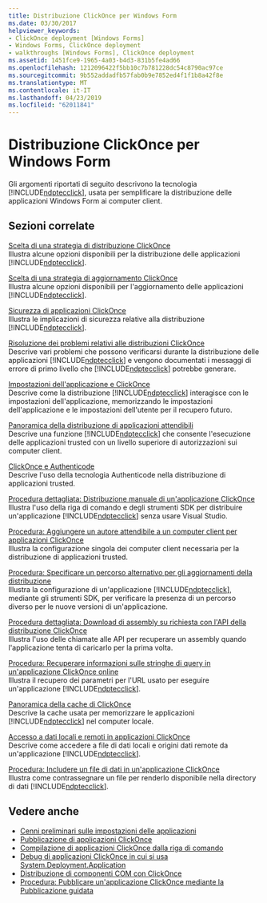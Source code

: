 ```yaml
---
title: Distribuzione ClickOnce per Windows Form
ms.date: 03/30/2017
helpviewer_keywords:
- ClickOnce deployment [Windows Forms]
- Windows Forms, ClickOnce deployment
- walkthroughs [Windows Forms], ClickOnce deployment
ms.assetid: 1451fce9-1965-4a03-b4d3-831b5fe4ad66
ms.openlocfilehash: 1212096422f5bb10c7b781228dc54c8790ac97ce
ms.sourcegitcommit: 9b552addadfb57fab0b9e7852ed4f1f1b8a42f8e
ms.translationtype: MT
ms.contentlocale: it-IT
ms.lasthandoff: 04/23/2019
ms.locfileid: "62011841"
---
```

# <a name="clickonce-deployment-for-windows-forms"></a>Distribuzione ClickOnce per Windows Form
Gli argomenti riportati di seguito descrivono la tecnologia [!INCLUDE[ndptecclick](../../../includes/ndptecclick-md.md)], usata per semplificare la distribuzione delle applicazioni Windows Form ai computer client.  
  
## <a name="related-sections"></a>Sezioni correlate  
 [Scelta di una strategia di distribuzione ClickOnce](/visualstudio/deployment/choosing-a-clickonce-deployment-strategy)  
 Illustra alcune opzioni disponibili per la distribuzione delle applicazioni [!INCLUDE[ndptecclick](../../../includes/ndptecclick-md.md)].  
  
 [Scelta di una strategia di aggiornamento ClickOnce](/visualstudio/deployment/choosing-a-clickonce-update-strategy)  
 Illustra alcune opzioni disponibili per l'aggiornamento delle applicazioni [!INCLUDE[ndptecclick](../../../includes/ndptecclick-md.md)].  
  
 [Sicurezza di applicazioni ClickOnce](/visualstudio/deployment/securing-clickonce-applications)  
 Illustra le implicazioni di sicurezza relative alla distribuzione [!INCLUDE[ndptecclick](../../../includes/ndptecclick-md.md)].  
  
 [Risoluzione dei problemi relativi alle distribuzioni ClickOnce](/visualstudio/deployment/troubleshooting-clickonce-deployments)  
 Descrive  vari problemi che possono verificarsi durante la distribuzione delle applicazioni [!INCLUDE[ndptecclick](../../../includes/ndptecclick-md.md)] e vengono documentati i messaggi di errore di primo livello che [!INCLUDE[ndptecclick](../../../includes/ndptecclick-md.md)] potrebbe generare.  
  
 [Impostazioni dell'applicazione e ClickOnce](/visualstudio/deployment/clickonce-and-application-settings)  
 Descrive come la distribuzione [!INCLUDE[ndptecclick](../../../includes/ndptecclick-md.md)] interagisce con le impostazioni dell'applicazione, memorizzando le impostazioni dell'applicazione e le impostazioni dell'utente per il recupero futuro.  
  
 [Panoramica della distribuzione di applicazioni attendibili](/visualstudio/deployment/trusted-application-deployment-overview)  
 Descrive una funzione [!INCLUDE[ndptecclick](../../../includes/ndptecclick-md.md)] che consente l'esecuzione delle applicazioni trusted con un livello superiore di autorizzazioni sui computer client.  
  
 [ClickOnce e Authenticode](/visualstudio/deployment/clickonce-and-authenticode)  
 Descrive l'uso della tecnologia Authenticode nella distribuzione di applicazioni trusted.  
  
 [Procedura dettagliata: Distribuzione manuale di un'applicazione ClickOnce](/visualstudio/deployment/walkthrough-manually-deploying-a-clickonce-application)  
 Illustra l'uso della riga di comando e degli strumenti SDK per distribuire un'applicazione [!INCLUDE[ndptecclick](../../../includes/ndptecclick-md.md)] senza usare Visual Studio.  
  
 [Procedura: Aggiungere un autore attendibile a un computer client per applicazioni ClickOnce](/visualstudio/deployment/how-to-add-a-trusted-publisher-to-a-client-computer-for-clickonce-applications)  
 Illustra la configurazione singola dei computer client necessaria per la distribuzione di applicazioni trusted.  
  
 [Procedura: Specificare un percorso alternativo per gli aggiornamenti della distribuzione](/visualstudio/deployment/how-to-specify-an-alternate-location-for-deployment-updates)  
 Illustra la configurazione di un'applicazione [!INCLUDE[ndptecclick](../../../includes/ndptecclick-md.md)], mediante gli strumenti SDK, per verificare la presenza di un percorso diverso per le nuove versioni di un'applicazione.  
  
 [Procedura dettagliata: Download di assembly su richiesta con l'API della distribuzione ClickOnce](/visualstudio/deployment/walkthrough-downloading-assemblies-on-demand-with-the-clickonce-deployment-api)  
 Illustra l'uso delle chiamate alle API per recuperare un assembly quando l'applicazione tenta di caricarlo per la prima volta.  
  
 [Procedura: Recuperare informazioni sulle stringhe di query in un'applicazione ClickOnce online](/visualstudio/deployment/how-to-retrieve-query-string-information-in-an-online-clickonce-application)  
 Illustra il recupero dei parametri per l'URL usato per eseguire un'applicazione [!INCLUDE[ndptecclick](../../../includes/ndptecclick-md.md)].  
  
 [Panoramica della cache di ClickOnce](/visualstudio/deployment/clickonce-cache-overview)  
 Descrive la cache usata per memorizzare le applicazioni [!INCLUDE[ndptecclick](../../../includes/ndptecclick-md.md)] nel computer locale.  
  
 [Accesso a dati locali e remoti in applicazioni ClickOnce](/visualstudio/deployment/accessing-local-and-remote-data-in-clickonce-applications)  
 Descrive come accedere a file di dati locali e origini dati remote da un'applicazione [!INCLUDE[ndptecclick](../../../includes/ndptecclick-md.md)].  
  
 [Procedura: Includere un file di dati in un'applicazione ClickOnce](/visualstudio/deployment/how-to-include-a-data-file-in-a-clickonce-application)  
 Illustra come contrassegnare un file per renderlo disponibile nella directory di dati [!INCLUDE[ndptecclick](../../../includes/ndptecclick-md.md)].  
  
## <a name="see-also"></a>Vedere anche

- [Cenni preliminari sulle impostazioni delle applicazioni](./advanced/application-settings-overview.md)
- [Pubblicazione di applicazioni ClickOnce](/visualstudio/deployment/publishing-clickonce-applications)
- [Compilazione di applicazioni ClickOnce dalla riga di comando](/visualstudio/deployment/building-clickonce-applications-from-the-command-line)
- [Debug di applicazioni ClickOnce in cui si usa System.Deployment.Application](/visualstudio/deployment/debugging-clickonce-applications-that-use-system-deployment-application)
- [Distribuzione di componenti COM con ClickOnce](/visualstudio/deployment/deploying-com-components-with-clickonce)
- [Procedura: Pubblicare un'applicazione ClickOnce mediante la Pubblicazione guidata](/visualstudio/deployment/how-to-publish-a-clickonce-application-using-the-publish-wizard)
